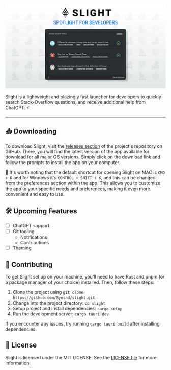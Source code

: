 ![Syntad App Logo](./assets/banner.png)

Slight is a lightweight and blazingly fast launcher for developers to quickly search Stack-Overflow questions, and receive additional help from ChatGPT. ⚡

---

## 📥 Downloading

To download Slight, visit the [releases section](https://github.com/Syntad/slight/releases) of the project's repository on GitHub. There, you will find the latest version of the app available for download for all major OS versions. Simply click on the download link and follow the prompts to install the app on your computer.

📌 It's worth noting that the default shortcut for opening Slight on MAC is `CMD + K` and for Windows it's `CONTROL + SHIFT + K`, and this can be changed from the preferences section within the app. This allows you to customize the app to your specific needs and preferences, making it even more convenient and easy to use.

## 🛠 Upcoming Features

-   [ ] ChatGPT support
-   [ ] Git tooling
    -   Notifications
    -   Contributions
-   [ ] Theming

## 🤝 Contributing

To get Slight set up on your machine, you'll need to have Rust and pnpm (or a package manager of your choice) installed. Then, follow these steps:

1. Clone the project using `git clone https://github.com/Syntad/slight.git`
2. Change into the project directory: `cd slight`
3. Setup project and install dependencies: `cargo setup`
4. Run the development server: `cargo tauri dev`

If you encounter any issues, try running `cargo tauri build` after installing dependencies.

## 📝 License

Slight is licensed under the MIT LICENSE. See the [LICENSE file](./LICENSE.txt) for more information.

